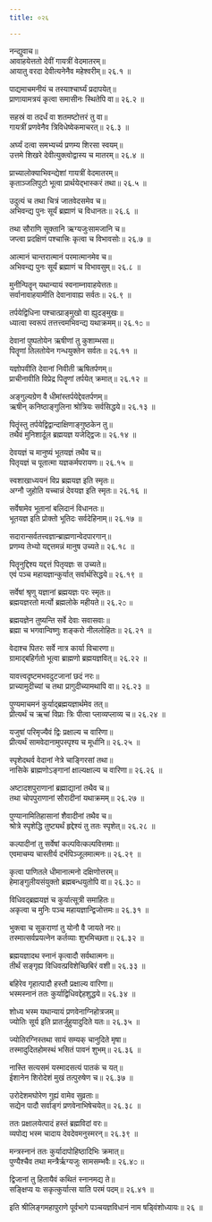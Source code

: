 ```yaml
---
title: ०२६

---
```

नन्द्युवाच॥  
आवाहयेत्ततो देवीं गायत्रीं वेदमातरम्॥  
आयातु वरदा देवीत्यनेनैव महेश्वरीम्॥ २६.१ ॥  
  
पाद्यमाचमनीयं च तस्याश्चार्घ्यं प्रदापयेत्॥  
प्राणायामत्रयं कृत्वा समासीनः स्थितेपि वा॥ २६.२ ॥  
  
सहस्रं वा तदर्धं वा शतमष्टोत्तरं तु वा॥  
गायत्रीं प्रणवेनैव त्रिविधेष्वेकमाचरत्॥ २६.३ ॥  
  
अर्घ्यं दत्वा समभ्यर्च्य प्रणम्य शिरसा स्वयम्॥  
उत्तमे शिखरे देवीत्युक्त्वोद्वास्य च मातरम्॥ २६.४ ॥  
  
प्राच्यालोक्याभिवन्द्येशां गायत्रीं वेदमातरम्॥  
कृताञ्जलिपुटो भूत्वा प्रार्थयेद्भास्करं तथा॥ २६.५ ॥  
  
उदुत्यं च तथा चित्रं जातवेदसमेव च॥  
अभिवन्द्य पुनः सूर्यं ब्रह्माणं च विधानतः॥ २६.६ ॥  
  
तथा सौराणि सूक्तानि ऋग्यजुःसामजानि च॥  
जप्त्वा प्रदक्षिणं पश्चात्त्रिः कृत्वा च विभावसोः॥ २६.७ ॥  
  
आत्मानं चान्तरात्मानं परमात्मानमेव च॥  
अभिवन्द्य पुनः सूर्यं ब्रह्माणं च विभावसुम्॥ २६.८ ॥  
  
मुनीन्पितॄन् यथान्यायं स्वनाम्नावाहयेत्ततः॥  
सर्वानावाहयामीति देवानावाह्य सर्वतः॥ २६.९ ॥  
  
तर्पयेद्विधिना पश्चात्प्राङ्मुखो वा ह्युदङ्मुखः॥  
ध्यात्वा स्वरूपं तत्तत्त्वमभिवन्द्य यथाक्रमम्॥ २६.१೦ ॥  
  
देवानां पुष्पतोयेन ऋषीणां तु कुशाम्भसा॥  
पितॄणां तिलतोयेन गन्धयुक्तेन सर्वतः॥ २६.११ ॥  
  
यज्ञोपवीति देवानां निवीती ऋषितर्पणम्॥  
प्राचीनावीति विप्रेद्र पितॄणां तर्पयेत् क्रमात्॥ २६.१२ ॥  
  
अङ्गुल्यग्रेण वै धीमांस्तर्पयेद्देवतर्पणम्॥  
ऋषीन् कनिष्ठाङ्गुलिना श्रोत्रियः सर्वसिद्धये॥ २६.१३ ॥  
  
पितॄंस्तु तर्पयेद्विद्वान्दाक्षिणाङ्गुष्ठकेन तु॥  
तथैवं मुनिशार्दूल ब्रह्मयज्ञ यजेद्द्विजः॥ २६.१४ ॥  
  
देवयज्ञं च मानुष्यं भूतयज्ञं तथैव च॥  
पितृयज्ञं च पूतात्मा यज्ञकर्मपरायणः॥ २६.१५ ॥  
  
स्वशाखाध्ययनं विप्र ब्रह्मयज्ञ इति स्मृतः॥  
अग्नौ जुहोति यच्चान्नं देवयज्ञ इति स्मृतः॥ २६.१६ ॥  
  
सर्वेषामेव भूतानां बलिदानं विधानतः॥  
भूतयज्ञ इति प्रोक्तो भूतिदः सर्वदेहिनाम्॥ २६.१७ ॥  
  
सदारान्सर्वतत्त्वज्ञान्ब्राह्मणान्वेदपारगान्॥  
प्रणम्य तेभ्यो यद्दत्तमन्नं मानुष उच्यते॥ २६.१८ ॥  
  
पितॄनुद्दिश्य यद्दत्तं पितृयज्ञः स उच्यते॥  
एवं पञ्च महायज्ञान्कुर्यात् सर्वार्थसिद्धये॥ २६.१९ ॥  
  
सर्वेषां श्रृणु यज्ञानां ब्रह्मयज्ञः परः स्मृतः॥  
ब्रह्मयज्ञरतो मर्त्यो ब्रह्मलोके महीयते॥ २६.२೦ ॥  
  
ब्रह्मयज्ञेन तुष्यन्ति सर्वे देवाः सवासवाः॥  
ब्रह्मा च भगवान्विष्णुः शङ्करो नीललोहितः॥ २६.२१ ॥  
  
वेदाश्च पितरः सर्वे नात्र कार्या विचारणा॥  
ग्रामाद्बहिर्गतो भूत्वा ब्राह्मणो ब्रह्मयज्ञवित्॥ २६.२२ ॥  
  
यावत्त्वदृष्टमभवदुटजानां छदं नरः॥  
प्राच्यामुदीच्यां च तथा प्रागुदीच्यामथापि वा॥ २६.२३ ॥  
  
पुण्यमाचमनं कुर्याद्ब्रह्मयज्ञार्थमेव तत्॥  
प्रीत्यर्थं च ऋचां विप्राः त्रिः पीत्वा प्लाव्यप्लाव्य च॥ २६.२४ ॥  
  
यजुषां परिमृज्यैवं द्विः प्रक्षाल्य च वारिणा॥  
प्रीत्यर्थं सामवेदानामुपस्पृश्य च मूर्धानि॥ २६.२५ ॥  
  
स्पृशेदथर्व वेदानां नेत्रे चाङ्गिरसां तथा॥  
नासिके ब्राह्मणोऽङ्गानां क्षाल्यक्षाल्य च वारिणा॥ २६.२६ ॥  
  
अष्टादशपुराणानां ब्रह्माद्यानां तथैव च॥  
तथा चोपपुराणानां सौरादीनां यथाक्रमम्॥ २६.२७ ॥  
  
पुण्यानामितिहासानां शैवादीनां तथैव च॥  
श्रोत्रे स्पृशेद्धि तुष्ट्यर्थं हृद्देश्यं तु ततः स्पृशेत्॥ २६.२८ ॥  
  
कल्पादीनां तु सर्वेषां कल्पवित्कल्पवित्तमाः॥  
एवमाचम्य चास्तीर्य दर्भपिञ्जूलमात्मनः॥ २६.२९ ॥  
  
कृत्वा पाणितले धीमानात्मनो दक्षिणोत्तरम्॥  
हेमाङ्गुलीयसंयुक्तो ब्रह्मबन्धयुतोपि वा॥ २६.३೦ ॥  
  
विधिवद्ब्रह्मयज्ञं च कुर्यात्सूत्री समाहितः॥  
अकृत्वा च मुनिः पञ्च महायज्ञान्द्विजोत्तमः॥ २६.३१ ॥  
  
भुक्त्वा च सूकराणां तु योनौ वै जायते नरः॥  
तस्मात्सर्वप्रयत्नेन कर्तव्याः शुभमिच्छता॥ २६.३२ ॥  
  
ब्रह्मयज्ञादथ स्नानं कृत्वादौ सर्वथात्मनः॥  
तीर्थं सङ्गृह्य विधिवत्प्रविशेच्छिबिरं वशी॥ २६.३३ ॥  
  
बहिरेव गृहात्पादौ हस्तौ प्रक्षाल्य वारिणा॥  
भस्मस्नानं ततः कुर्याद्विधिवद्देहशुद्धये॥ २६.३४ ॥  
  
शोध्य भस्म यथान्यायं प्रणवेनाग्निहोत्रजम्॥  
ज्योतिः सूर्य इति प्रातर्जुहुयादुदिते यतः॥ २६.३५ ॥  
  
ज्योतिरग्निस्तथा सायं सम्यक् चानुदिते मृषा॥  
तस्मादुदितहोमस्थं भसितं पावनं शुभम्॥ २६.३६ ॥  
  
नास्ति सत्यसमं यस्मादसत्यं पातकं च यत्॥  
ईशानेन शिरोदेशं मुखं तत्पुरुषेण च॥ २६.३७ ॥  
  
उरोदेशमघोरेण गुह्यं वामेव सुव्रताः॥  
सद्येन पादौ सर्वाङ्गं प्रणवेनाभिषेचयेत्॥ २६.३८ ॥  
  
ततः प्रक्षालयेत्पादं हस्तं ब्रह्मविदां वरः॥  
व्यपोद्य भस्म चादाय देवदेवमनुस्मरन्॥ २६.३९ ॥  
  
मन्त्रस्नानं ततः कुर्यादापोहिष्ठादिभिः क्रमात्॥  
पुण्यैश्चैव तथा मन्त्रैर्ऋग्यजुः सामसम्भवैः॥ २६.४೦ ॥  
  
द्विजानां तु हितायैवं कथितं स्नानमद्य ते॥  
सङ्क्षिप्य यः सकृत्कुर्यात्स याति परमं पदम्॥ २६.४१ ॥  
  
इति श्रीलिङ्गमहापुराणे पूर्वभागे पञ्चयज्ञविधानं नाम षड्विंशोध्यायः॥ २६ ॥